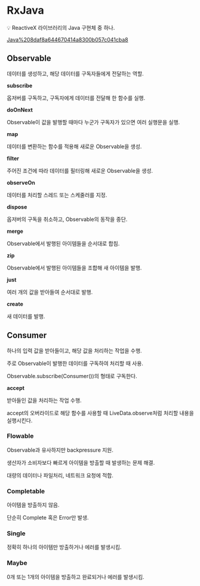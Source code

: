 # RxJava

<aside>
💡 ReactiveX 라이브러리의 Java 구현체 중 하나.

</aside>

[Java%208daf8a644670414a8300b057c041cba8](Java%208daf8a644670414a8300b057c041cba8)

## **Observable**

데이터를 생성하고, 해당 데이터를 구독자들에게 전달하는 역할.

**subscribe**

옵저버를 구독하고, 구독자에게 데이터를 전달해 한 함수를 실행.

**doOnNext**

Observable이 값을 발행할 때마다 누군가 구독자가 있으면 여러 실행문을 실행.

**map**

데이터를 변환하는 함수를 적용해 새로운 Observable을 생성.

**filter**

주어진 조건에 따라 데이터를 필터링해 새로운 Observable을 생성.

**observeOn**

데이터를 처리할 스레드 또는 스케줄러를 지정.

**dispose**

옵저버의 구독을 취소하고, Observable의 동작을 중단.

**merge**

Observable에서 발행된 아이템들을 순서대로 합침.

**zip**

Observable에서 발행된 아이템들을 조합해 새 아이템을 발행.

**just**

여러 개의 값을 받아들여 순서대로 발행.

**create**

새 데이터를 발행.

## Consumer

하나의 입력 값을 받아들이고, 해당 값을 처리하는 작업을 수행.

주로 Observable이 발행한 데이터를 구독하여 처리할 때 사용.

Observable.subscribe(Consumer())의 형태로 구독한다.

**accept**

받아들인 값을 처리하는 작업 수행.

accept의 오버라이드로 해당 함수를 사용할 때 LiveData.observe처럼 처리할 내용을 실행시킨다.

### **Flowable**

Observable과 유사하지만 backpressure 지원.

생산자가 소비자보다 빠르게 아이템을 방출할 때 발생하는 문제 해결.

대량의 데이터나 파일처리, 네트워크 요청에 적합.

### **Completable**

아이템을 방출하지 않음.

단순히 Complete 혹은 Error만 발생.

### Single

정확히 하나의 아이템만 방출하거나 에러를 발생시킴.

### Maybe

0개 또는 1개의 아이템을 방출하고 완료되거나 에러를 발생시킴.